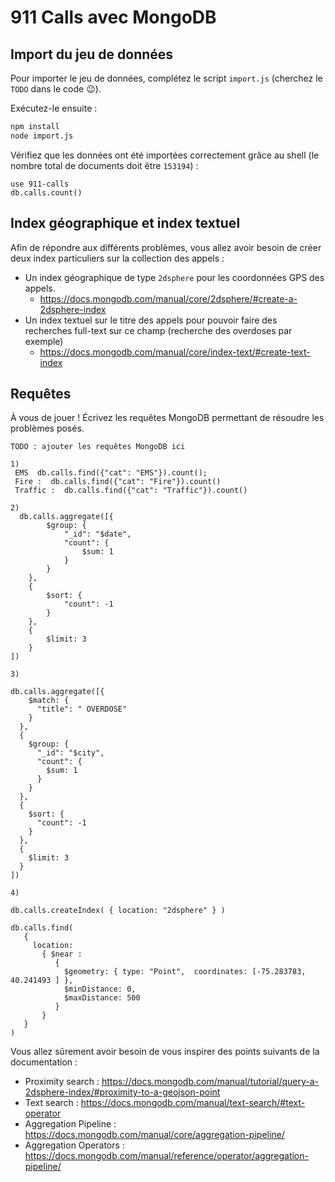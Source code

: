 # 911 Calls avec MongoDB

## Import du jeu de données

Pour importer le jeu de données, complétez le script `import.js` (cherchez le `TODO` dans le code :wink:).

Exécutez-le ensuite :

```bash
npm install
node import.js
```

Vérifiez que les données ont été importées correctement grâce au shell (le nombre total de documents doit être `153194`) :

```
use 911-calls
db.calls.count()
```

## Index géographique et index textuel

Afin de répondre aux différents problèmes, vous allez avoir besoin de créer deux index particuliers sur la collection des appels :

* Un index géographique de type `2dsphere` pour les coordonnées GPS des appels.
  * https://docs.mongodb.com/manual/core/2dsphere/#create-a-2dsphere-index
* Un index textuel sur le titre des appels pour pouvoir faire des recherches full-text sur ce champ (recherche des overdoses par exemple)
  * https://docs.mongodb.com/manual/core/index-text/#create-text-index

## Requêtes

À vous de jouer ! Écrivez les requêtes MongoDB permettant de résoudre les problèmes posés.

```
TODO : ajouter les requêtes MongoDB ici

1) 
 EMS  db.calls.find({"cat": "EMS"}).count();
 Fire :  db.calls.find({"cat": "Fire"}).count()
 Traffic :  db.calls.find({"cat": "Traffic"}).count()

2)
  db.calls.aggregate([{
        $group: {
            "_id": "$date",
            "count": {
                $sum: 1
            }
        }
    },
    {
        $sort: {
            "count": -1
        }
    },
    {
        $limit: 3
    }
])

3)

db.calls.aggregate([{
    $match: {
      "title": " OVERDOSE"
    }
  },
  {
    $group: {
      "_id": "$city",
      "count": {
        $sum: 1
      }
    }
  },
  {
    $sort: {
      "count": -1
    }
  },
  {
    $limit: 3
  }
])

4)

db.calls.createIndex( { location: "2dsphere" } )

db.calls.find(
   {
     location:
       { $near :
          {
            $geometry: { type: "Point",  coordinates: [-75.283783,  40.241493 ] },
            $minDistance: 0,
            $maxDistance: 500
          }
       }
   }
)

```

Vous allez sûrement avoir besoin de vous inspirer des points suivants de la documentation :

* Proximity search : https://docs.mongodb.com/manual/tutorial/query-a-2dsphere-index/#proximity-to-a-geojson-point
* Text search : https://docs.mongodb.com/manual/text-search/#text-operator
* Aggregation Pipeline : https://docs.mongodb.com/manual/core/aggregation-pipeline/
* Aggregation Operators : https://docs.mongodb.com/manual/reference/operator/aggregation-pipeline/
